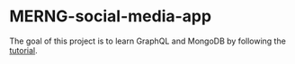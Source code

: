 # MERNG-social-media-app

The goal of this project is to learn GraphQL and MongoDB by following the [tutorial](https://youtu.be/n1mdAPFq2Os).
